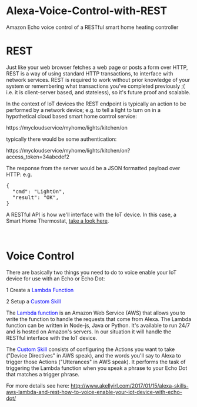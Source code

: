 # Alexa-Voice-Control-with-REST
Amazon Echo voice control of a RESTful smart home heating controller

<h1>REST</h1>

Just like your web browser fetches a web page or posts a form over HTTP, REST is a way of using standard HTTP transactions, to interface with network services. REST is required to work without prior knowledge of your system or remembering what transactions you've completed previously ;( i.e. it is client-server based, and stateless), so it's future proof and scalable. 

In the context of IoT devices the REST endpoint is typically an action to be performed by a network device; e.g. to tell a light to turn on in a hypothetical cloud based smart home control service:

https://mycloudservice/myhome/lights/kitchen/on

typically there would be some authentication:

https://mycloudservice/myhome/lights/kitchen/on?access_token=34abcdef2

The response from the server would be a JSON formatted payload over HTTP: e.g.
<pre>{
  "cmd": "LightOn",
  "result": "OK",
}</pre>

A RESTful API is how we'll interface with the IoT device.  In this case, a Smart Home Thermostat, <a href="http://www.akellyirl.com/smart-home-iot-thermostat/">take a look here</a>.

&nbsp;
<h1>Voice Control</h1>
There are basically two things you need to do to voice enable your IoT device for use with an Echo or Echo Dot:

1    Create a <span style="color: #0000ff;">Lambda Function</span>

2    Setup a <span style="color: #0000ff;">Custom Skill</span>

The <span style="color: #0000ff;">Lambda function</span> is an Amazon Web Service (AWS) that allows you to write the function to handle the requests that come from Alexa. The Lambda function can be written in Node-js, Java or Python. It's available to run 24/7 and is hosted on Amazon's servers. In our situation it will handle the RESTful interface with the IoT device.

The <span style="color: #0000ff;">Custom Skill</span> consists of configuring the Actions you want to take ("Device Directives" in AWS speak), and the words you'll say to Alexa to trigger those Actions ("Utterances" in AWS speak). It performs the task of triggering the Lambda function when you speak a phrase to your Echo Dot that matches a trigger phrase.

For more details see here: http://www.akellyirl.com/2017/01/15/alexa-skills-aws-lambda-and-rest-how-to-voice-enable-your-iot-device-with-echo-dot/

